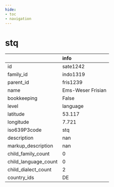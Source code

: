 ```yaml
---
hide:
- toc
- navigation
---
```

# stq
|                      | info              |
|:---------------------|:------------------|
| id                   | sate1242          |
| family_id            | indo1319          |
| parent_id            | fris1239          |
| name                 | Ems-Weser Frisian |
| bookkeeping          | False             |
| level                | language          |
| latitude             | 53.117            |
| longitude            | 7.721             |
| iso639P3code         | stq               |
| description          | nan               |
| markup_description   | nan               |
| child_family_count   | 0                 |
| child_language_count | 0                 |
| child_dialect_count  | 2                 |
| country_ids          | DE                |